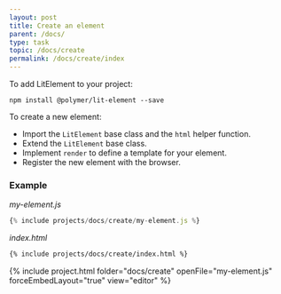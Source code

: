 ```yaml
---
layout: post
title: Create an element
parent: /docs/
type: task
topic: /docs/create
permalink: /docs/create/index
---
```


To add LitElement to your project:

```
npm install @polymer/lit-element --save
```

To create a new element:

* Import the `LitElement` base class and the `html` helper function.
* Extend the `LitElement` base class.
* Implement `render` to define a template for your element.
* Register the new element with the browser.

### Example

_my-element.js_

```js
{% include projects/docs/create/my-element.js %}
```

_index.html_

```html
{% include projects/docs/create/index.html %}
```

{% include project.html folder="docs/create" openFile="my-element.js" forceEmbedLayout="true" view="editor" %}
